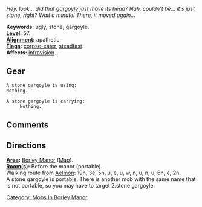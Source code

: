 *Hey, look... did that [gargoyle](Gargoyles.md "wikilink") just move its
head? Nah, couldn't be... it's just stone, right? Wait a minute! There,
it moved again...*

**Keywords:** ugly, stone, gargoyle.  
**[Level](Level.md "wikilink"):** 57.  
**[Alignment](Alignment.md "wikilink"):** apathetic.  
**[Flags](:Category:_Mob_Types.md "wikilink"):**
[corpse-eater](Corpse-Eating_Mobs.md "wikilink"),
[steadfast](Sentinel_Mobs.md "wikilink").  
**Affects:** [infravision](Infravision.md "wikilink").  

## Gear

`A stone gargoyle is using:`  
`Nothing.`

`A stone gargoyle is carrying:`  
`     Nothing.`

## Comments

## Directions

**[Area](:Category:_Areas.md "wikilink"):** [Borley
Manor](:Category:_Borley_Manor.md "wikilink")
([Map](Borley_Manor_Map.md "wikilink")).  
**[Room(s)](:Category:_Rooms.md "wikilink"):** Before the manor
(portable).  
Walking route from [Aelmon](Aelmon.md "wikilink"): 19n, 3e, 5n, u, e, u,
w, n, u, n, u, 6n, e, 2n.  
A stone gargoyle is portable. There is another mob with the same name
that is not portable, so you may have to target 2.stone gargoyle.  

[Category: Mobs In Borley
Manor](Category:_Mobs_In_Borley_Manor "wikilink")
